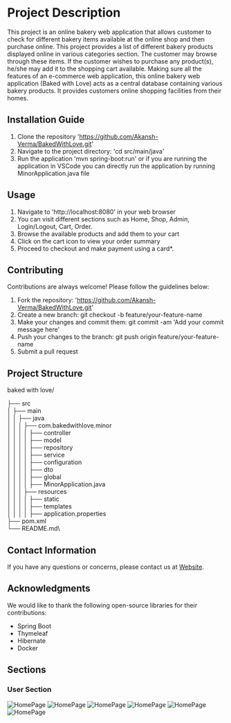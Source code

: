 # Project Description

This project is an online bakery web application that allows customer to check for different bakery items available at the online shop and then purchase online. This project provides a list of different bakery products displayed online in various categories section. The customer may browse through these items. If the customer wishes to purchase any product(s), he/she may add it to the shopping cart available. Making sure all the features of an e-commerce web application, this online bakery web application (Baked with Love) acts as a central database containing various bakery products. It provides customers online shopping facilities from their homes.

## Installation Guide

1. Clone the repository 'https://github.com/Akansh-Verma/BakedWithLove.git'
2. Navigate to the project directory: 'cd src/main/java'
3. Run the application 'mvn spring-boot:run' or if you are running the application in VSCode you can directly run the application by running MinorApplication.java file

## Usage

1. Navigate to 'http://localhost:8080' in your web browser
2. You can visit different sections such as Home, Shop, Admin, Login/Logout, Cart, Order.
3. Browse the available products and add them to your cart
4. Click on the cart icon to view your order summary
5. Proceed to checkout and make payment using a card\*.

## Contributing

Contributions are always welcome! Please follow the guidelines below:

1. Fork the repository: 'https://github.com/Akansh-Verma/BakedWithLove.git'
2. Create a new branch: git checkout -b feature/your-feature-name
3. Make your changes and commit them: git commit -am 'Add your commit message here'
4. Push your changes to the branch: git push origin feature/your-feature-name
5. Submit a pull request

## Project Structure

baked with love/

├── src\
│ ├── main\
│ │ ├── java\
│ │ │ ├── com.bakedwithlove.minor\
│ │ │ │ ├── controller\
│ │ │ │ ├── model\
│ │ │ │ ├── repository\
│ │ │ │ ├── service\
│ │ │ │ ├── configuration\
│ │ │ │ ├── dto\
│ │ │ │ ├── global\
│ │ │ │ ├── MinorApplication.java\
│ │ │ ├── resources\
│ │ │ │ ├── static\
│ │ │ │ ├── templates\
│ │ │ │ ├── application.properties\
├── pom.xml\
└── README.md\

## Contact Information

If you have any questions or concerns, please contact us at [Website](https://akanshverma.netlify.app/).

## Acknowledgments

We would like to thank the following open-source libraries for their contributions:

- Spring Boot
- Thymeleaf
- Hibernate
- Docker

## Sections

### User Section

![HomePage](/BakedWithLove/minor/src/main/resources/static/images/uploadh1.jpg)
![HomePage](/BakedWithLove/minor/src/main/resources/static/images/uploadh2.jpg)
![HomePage](/BakedWithLove/minor/src/main/resources/static/images/uploadh3.jpg)
![HomePage](/BakedWithLove/minor/src/main/resources/static/images/uploadh4.jpg)
![HomePage](/BakedWithLove/minor/src/main/resources/static/images/uploadh5.jpg)
![HomePage](/BakedWithLove/minor/src/main/resources/static/images/uploadh6.jpg)
